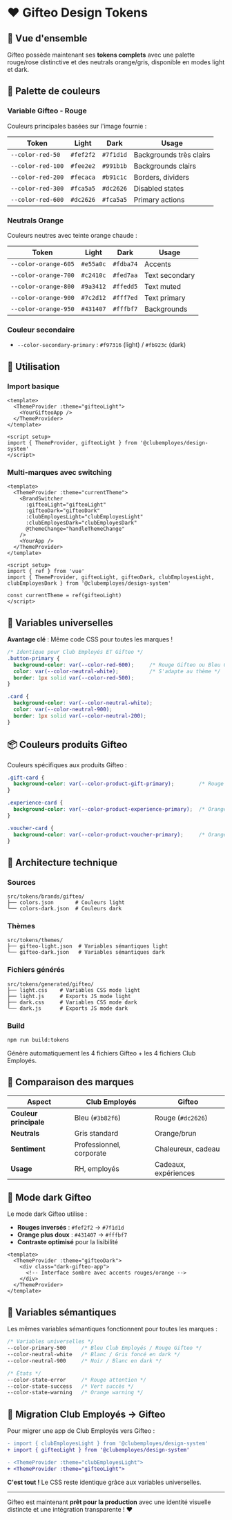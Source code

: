 # ❤️ Gifteo Design Tokens

## 🎯 Vue d'ensemble

Gifteo possède maintenant ses **tokens complets** avec une palette rouge/rose distinctive et des neutrals orange/gris, disponible en modes light et dark.

## 🎨 Palette de couleurs

### Variable Gifteo - Rouge
Couleurs principales basées sur l'image fournie :

| Token | Light | Dark | Usage |
|-------|-------|------|-------|
| `--color-red-50` | `#fef2f2` | `#7f1d1d` | Backgrounds très clairs |
| `--color-red-100` | `#fee2e2` | `#991b1b` | Backgrounds clairs |
| `--color-red-200` | `#fecaca` | `#b91c1c` | Borders, dividers |
| `--color-red-300` | `#fca5a5` | `#dc2626` | Disabled states |
| `--color-red-600` | `#dc2626` | `#fca5a5` | Primary actions |

### Neutrals Orange
Couleurs neutres avec teinte orange chaude :

| Token | Light | Dark | Usage |
|-------|-------|------|-------|
| `--color-orange-605` | `#e55a0c` | `#fdba74` | Accents |
| `--color-orange-700` | `#c2410c` | `#fed7aa` | Text secondary |
| `--color-orange-800` | `#9a3412` | `#ffedd5` | Text muted |
| `--color-orange-900` | `#7c2d12` | `#fff7ed` | Text primary |
| `--color-orange-950` | `#431407` | `#fffbf7` | Backgrounds |

### Couleur secondaire
- `--color-secondary-primary` : `#f97316` (light) / `#fb923c` (dark)

## 🚀 Utilisation

### Import basique
```vue
<template>
  <ThemeProvider :theme="gifteoLight">
    <YourGifteoApp />
  </ThemeProvider>
</template>

<script setup>
import { ThemeProvider, gifteoLight } from '@clubemployes/design-system'
</script>
```

### Multi-marques avec switching
```vue
<template>
  <ThemeProvider :theme="currentTheme">
    <BrandSwitcher 
      :gifteoLight="gifteoLight"
      :gifteoDark="gifteoDark"
      :clubEmployesLight="clubEmployesLight"
      :clubEmployesDark="clubEmployesDark"
      @themeChange="handleThemeChange"
    />
    <YourApp />
  </ThemeProvider>
</template>

<script setup>
import { ref } from 'vue'
import { ThemeProvider, gifteoLight, gifteoDark, clubEmployesLight, clubEmployesDark } from '@clubemployes/design-system'

const currentTheme = ref(gifteoLight)
</script>
```

## 🎯 Variables universelles

**Avantage clé** : Même code CSS pour toutes les marques !

```css
/* Identique pour Club Employés ET Gifteo */
.button-primary {
  background-color: var(--color-red-600);     /* Rouge Gifteo ou Bleu Club Employés */
  color: var(--color-neutral-white);          /* S'adapte au thème */
  border: 1px solid var(--color-red-500);
}

.card {
  background-color: var(--color-neutral-white);
  color: var(--color-neutral-900);
  border: 1px solid var(--color-neutral-200);
}
```

## 📦 Couleurs produits Gifteo

Couleurs spécifiques aux produits Gifteo :

```css
.gift-card {
  background-color: var(--color-product-gift-primary);        /* Rouge #dc2626 */
}

.experience-card {
  background-color: var(--color-product-experience-primary);  /* Orange #f97316 */
}

.voucher-card {
  background-color: var(--color-product-voucher-primary);     /* Orange foncé #ea580c */
}
```

## 🔧 Architecture technique

### Sources
```
src/tokens/brands/gifteo/
├── colors.json       # Couleurs light
└── colors-dark.json  # Couleurs dark
```

### Thèmes
```
src/tokens/themes/
├── gifteo-light.json  # Variables sémantiques light
└── gifteo-dark.json   # Variables sémantiques dark
```

### Fichiers générés
```
src/tokens/generated/gifteo/
├── light.css    # Variables CSS mode light
├── light.js     # Exports JS mode light
├── dark.css     # Variables CSS mode dark
└── dark.js      # Exports JS mode dark
```

### Build
```bash
npm run build:tokens
```
Génère automatiquement les 4 fichiers Gifteo + les 4 fichiers Club Employés.

## 🌈 Comparaison des marques

| Aspect | Club Employés | Gifteo |
|--------|---------------|--------|
| **Couleur principale** | Bleu (`#3b82f6`) | Rouge (`#dc2626`) |
| **Neutrals** | Gris standard | Orange/brun |
| **Sentiment** | Professionnel, corporate | Chaleureux, cadeau |
| **Usage** | RH, employés | Cadeaux, expériences |

## 🎨 Mode dark Gifteo

Le mode dark Gifteo utilise :
- **Rouges inversés** : `#fef2f2` → `#7f1d1d`
- **Orange plus doux** : `#431407` → `#fffbf7`
- **Contraste optimisé** pour la lisibilité

```vue
<template>
  <ThemeProvider :theme="gifteoDark">
    <div class="dark-gifteo-app">
      <!-- Interface sombre avec accents rouges/orange -->
    </div>
  </ThemeProvider>
</template>
```

## 🚦 Variables sémantiques

Les mêmes variables sémantiques fonctionnent pour toutes les marques :

```css
/* Variables universelles */
--color-primary-500     /* Bleu Club Employés / Rouge Gifteo */
--color-neutral-white   /* Blanc / Gris foncé en dark */
--color-neutral-900     /* Noir / Blanc en dark */

/* États */
--color-state-error     /* Rouge attention */
--color-state-success   /* Vert succès */
--color-state-warning   /* Orange warning */
```

## 🔄 Migration Club Employés → Gifteo

Pour migrer une app de Club Employés vers Gifteo :

```diff
- import { clubEmployesLight } from '@clubemployes/design-system'
+ import { gifteoLight } from '@clubemployes/design-system'

- <ThemeProvider :theme="clubEmployesLight">
+ <ThemeProvider :theme="gifteoLight">
```

**C'est tout !** Le CSS reste identique grâce aux variables universelles.

---

Gifteo est maintenant **prêt pour la production** avec une identité visuelle distincte et une intégration transparente ! ❤️ 